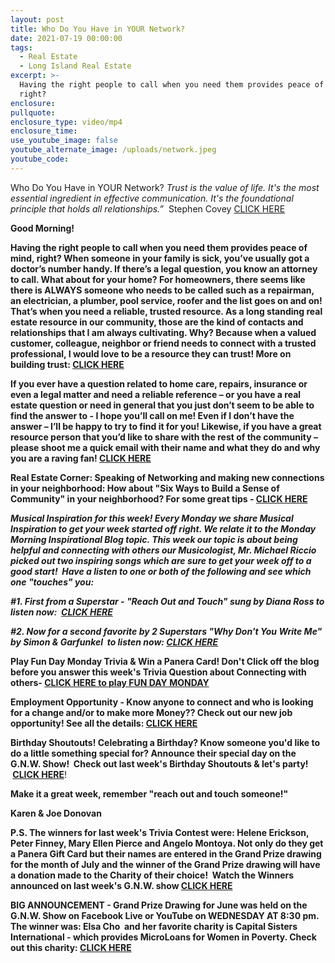 ```yaml
---
layout: post
title: Who Do You Have in YOUR Network?
date: 2021-07-19 00:00:00
tags:
  - Real Estate
  - Long Island Real Estate
excerpt: >-
  Having the right people to call when you need them provides peace of mind,
  right?
enclosure:
pullquote:
enclosure_type: video/mp4
enclosure_time:
use_youtube_image: false
youtube_alternate_image: /uploads/network.jpeg
youtube_code:
---
```

Who Do You Have in YOUR Network?&nbsp;*Trust is the value of life. It's the most essential ingredient in effective communication. It's the foundational principle that holds all relationships.”*&nbsp; Stephen Covey&nbsp;[CLICK HERE](https://youtu.be/gPdgSZAUgjE)

**Good Morning\!**

**Having the right people to call when you need them provides peace of mind, right? When someone in your family is sick, you’ve usually got a doctor’s number handy. If there’s a legal question, you know an attorney to call. What about for your home? For homeowners, there seems like there is ALWAYS someone who needs to be called such as a repairman, an electrician, a plumber, pool service, roofer and the list goes on and on\!&nbsp; That’s when you need a reliable, trusted resource. As a long standing real estate resource in our community, those are the kind of contacts and relationships that I am always cultivating. Why? Because when a valued customer, colleague, neighbor or friend needs to connect with a trusted professional, I would love to be a resource they can trust\! More on building trust:&nbsp;[CLICK HERE](https://youtu.be/gPdgSZAUgjE)**

**If you ever have a question related to home care, repairs, insurance or even a legal matter and need a reliable reference – or you have a real estate question or need in general that you just don’t seem to be able to find the answer to - I hope you’ll call on me\! Even if I don’t have the answer – I’ll be happy to try to find it for you\! Likewise, if you have a great resource person that you’d like to share with the rest of the community – please shoot me a quick email with their name and what they do and why you are a raving fan\!&nbsp;[CLICK HERE](https://contacts.byreferralonly.com/Form.aspx?Key=77D112437843C133E56EBA654B1462CD)**

**Real Estate Corner: Speaking of Networking and making new connections in your neighborhood: How about "Six Ways to Build a Sense of Community" in your neighborhood? For some great tips -&nbsp;[CLICK HERE](https://www.sheknows.com/living/articles/812171/6-ways-to-build-a-sense-of-community/#:~:text=1%20Get%20involved%20with%20community%20organizations.%20Get%20involved,part%20of%20something%20is%20in%20the%20classroom.%20)**

***Musical Inspiration for this week\! Every Monday we share Musical Inspiration to get your week started off right. We relate it to the Monday Morning Inspirational Blog topic. This week our topic is about being helpful and connecting with others our Musicologist, Mr. Michael Riccio picked out two inspiring songs which are sure to get your week off to a good start\!&nbsp; Have a listen to one or both of the following and see which one "touches" you:***

***\#1. First from a Superstar - "Reach Out and Touch" sung by Diana Ross to listen now: &nbsp;[CLICK HERE](https://youtu.be/BWBryeMJ9Fc)***

***\#2. Now for a second favorite by 2 Superstars "Why Don't You Write Me" by Simon & Garfunkel &nbsp;to listen now:&nbsp;[CLICK HERE](https://youtu.be/HvZZEi-gW2Y)***&nbsp;

**Play Fun Day Monday Trivia & Win a Panera Card\! Don't Click off the blog before you answer this week's Trivia Question about Connecting with others-&nbsp;**[**CLICK HERE to play FUN DAY MONDAY**](https://contacts.byreferralonly.com/Form.aspx?Key=5DDFF1A76AE335662187B4AFAD9B0A76)

**Employment Opportunity - Know anyone to connect and who is looking for a change and/or to make more Money?? Check out our new job opportunity\! See all the details:&nbsp;[CLICK HERE](https://contacts.byreferralonly.com/Form.aspx?Key=E69E228828AB95BB507E1A5EC0E7DD84)**

**Birthday Shoutouts\! Celebrating a Birthday? Know someone you'd like to do a little something special for? Announce their special day on the G.N.W. Show\!&nbsp; Check out last week's Birthday Shoutouts & let's party\! &nbsp;**[**CLICK HERE**](https://youtu.be/ze6YPAggz5Q?t=713)\!

**Make it a great week, remember "reach out and touch someone\!"**

**Karen & Joe Donovan**​​​​​​

**P.S. The winners for last week's Trivia Contest were: Helene Erickson, Peter Finney, Mary Ellen Pierce and Angelo Montoya. Not only do they get a Panera Gift Card but their names are entered in the Grand Prize drawing for the month of July and the winner of the Grand Prize drawing will have a donation made to the Charity of their choice\! &nbsp;Watch the Winners announced on last week's G.N.W. show&nbsp;[CLICK HERE](https://youtu.be/ze6YPAggz5Q?t=533)&nbsp;&nbsp; &nbsp;**​​​​​

**BIG ANNOUNCEMENT - Grand Prize Drawing for June was held on the G.N.W. Show on Facebook Live or YouTube on WEDNESDAY AT 8:30 pm. The winner was: Elsa Cho&nbsp; and her favorite charity is Capital Sisters International - which provides MicroLoans for Women in Poverty. Check out this charity:&nbsp;[CLICK HERE](http://www.capitalsisters.org/)**

&nbsp;
